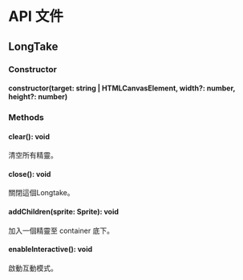 # API 文件

## LongTake

### Constructor

#### constructor(target: string | HTMLCanvasElement, width?: number, height?: number)

### Methods

#### clear(): void

清空所有精靈。

#### close(): void

關閉這個Longtake。

#### addChildren(sprite: Sprite): void

加入一個精靈至 container 底下。

#### enableInteractive(): void

啟動互動模式。


    